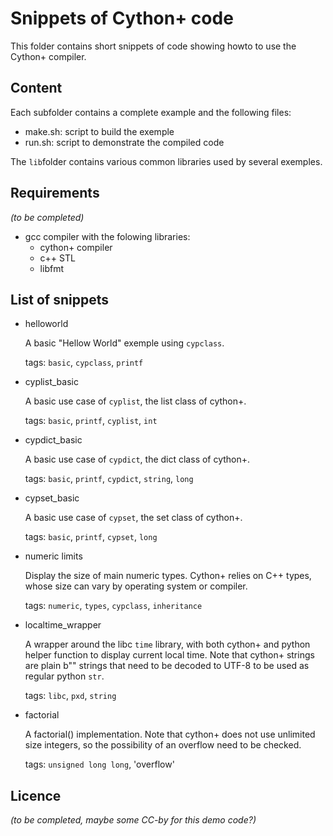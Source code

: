 # Snippets of Cython+ code

This folder contains short snippets of code showing howto to use the Cython+ compiler.


## Content

Each subfolder contains a complete example and the following files:

- make.sh: script to build the exemple
- run.sh: script to demonstrate the compiled code

The `lib`folder contains various common libraries used by several exemples.


## Requirements

*(to be completed)*

- gcc compiler with the folowing libraries:
  - cython+ compiler
  - c++ STL
  - libfmt


## List of snippets

- helloworld

  A basic "Hellow World" exemple using `cypclass`.

  tags: `basic`, `cypclass`, `printf`


- cyplist_basic

  A basic use case of `cyplist`, the list class of cython+.

  tags: `basic`, `printf`, `cyplist`, `int`


- cypdict_basic

  A basic use case of `cypdict`, the dict class of cython+.

  tags: `basic`, `printf`, `cypdict`, `string`, `long`


- cypset_basic

  A basic use case of `cypset`, the set class of cython+.

  tags: `basic`, `printf`, `cypset`, `long`


- numeric limits

  Display the size of main numeric types. Cython+ relies on C++ types, whose size
  can vary by operating system or compiler.

  tags: `numeric`, `types`, `cypclass`, `inheritance`


- localtime_wrapper

  A wrapper around the libc `time` library, with both cython+ and python helper
  function to display current local time. Note that cython+ strings are plain b""
  strings that need to be decoded to UTF-8 to be used as regular python `str`.

    tags: `libc`, `pxd`, `string`


- factorial

   A factorial() implementation. Note that cython+ does not use unlimited size
   integers, so the possibility of an overflow need to be checked.

    tags: `unsigned long long`, 'overflow'


## Licence

*(to be completed, maybe some CC-by for this demo code?)*
